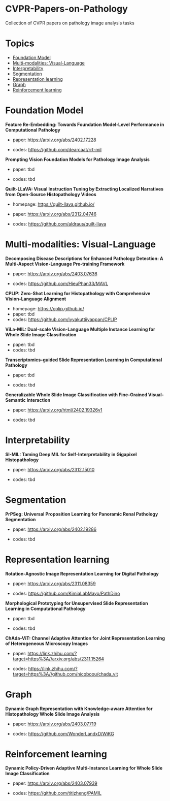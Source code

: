 # CVPR-Papers-on-Pathology
Collection of CVPR papers on pathology image analysis tasks

# Topics

- [Foundation Model](#Foundation_Model)
- [Multi-modalities: Visual-Language](#Visual-Language)
- [Interpretability](#Interpretability)
- [Segmentation](#Segmentation)
- [Representation learning](#Representation_learning)
- [Graph](#Graph)
- [Reinforcement learning](#Reinforcement_learning)




<a name="Foundation_Model"></a>

# Foundation Model

**Feature Re-Embedding: Towards Foundation Model-Level Performance in Computational Pathology**

 - paper: https://arxiv.org/abs/2402.17228

 - codes: https://github.com/dearcaat/rrt-mil

**Prompting Vision Foundation Models for Pathology Image Analysis**

 - paper: tbd

 - codes: tbd

**Quilt-LLaVA: Visual Instruction Tuning by Extracting Localized Narratives from Open-Source Histopathology Videos**

 - homepage: https://quilt-llava.github.io/

 - paper: https://arxiv.org/abs/2312.04746

 - codes: https://github.com/aldraus/quilt-llava


<a name="Visual-Language"></a>
# Multi-modalities: Visual-Language

**Decomposing Disease Descriptions for Enhanced Pathology Detection: A Multi-Aspect Vision-Language Pre-training Framework**

 - paper: https://arxiv.org/abs/2403.07636

 - codes: https://github.com/HieuPhan33/MAVL


**CPLIP: Zero-Shot Learning for Histopathology with Comprehensive Vision-Language Alignment**

 - homepage: https://cplip.github.io/
 - paper: tbd
 - codes: https://github.com/iyyakuttiiyappan/CPLIP

**ViLa-MIL: Dual-scale Vision-Language Multiple Instance Learning for Whole Slide Image Classification**

 - paper: tbd
 - codes: tbd

**Transcriptomics-guided Slide Representation Learning in Computational Pathology**

 - paper: tbd

 - codes: tbd

**Generalizable Whole Slide Image Classification with Fine-Grained Visual-Semantic Interaction**

 - paper: https://arxiv.org/html/2402.19326v1

 - codes: tbd


<a name="Interpretability"></a>
# Interpretability

**SI-MIL: Taming Deep MIL for Self-Interpretability in Gigapixel Histopathology**

 - paper: https://arxiv.org/abs/2312.15010

 - codes: tbd

<a name="Segmentation"></a>
# Segmentation

**PrPSeg: Universal Proposition Learning for Panoramic Renal Pathology Segmentation**

 - paper: https://arxiv.org/abs/2402.19286

 - codes: tbd

<a name="Representation_learning"></a>
# Representation learning

**Rotation-Agnostic Image Representation Learning for Digital Pathology**

 - paper:  https://arxiv.org/abs/2311.08359

 - codes: https://github.com/KimiaLabMayo/PathDino

**Morphological Prototyping for Unsupervised Slide Representation Learning in Computational Pathology**

 - paper:  tbd

 - codes: tbd

**ChAda-ViT: Channel Adaptive Attention for Joint Representation Learning of Heterogeneous Microscopy Images**

 - paper: https://link.zhihu.com/?target=https%3A//arxiv.org/abs/2311.15264

 - codes: https://link.zhihu.com/?target=https%3A//github.com/nicoboou/chada_vit


<a name="Graph"></a>
# Graph
**Dynamic Graph Representation with Knowledge-aware Attention for Histopathology Whole Slide Image Analysis**

 - paper:  https://arxiv.org/abs/2403.07719

 - codes: https://github.com/WonderLandxD/WiKG


<a name="Reinforcement_learning"></a>
# Reinforcement learning
**Dynamic Policy-Driven Adaptive Multi-Instance Learning for Whole Slide Image Classification**

 - paper:  https://arxiv.org/abs/2403.07939

 - codes: https://github.com/titizheng/PAMIL